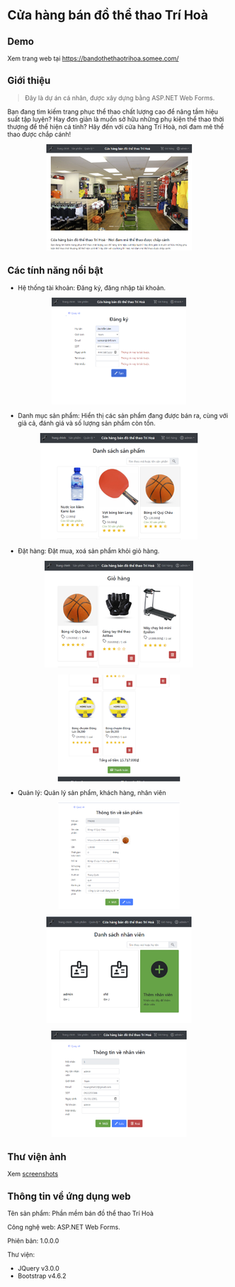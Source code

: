 # Cửa hàng bán đồ thể thao Trí Hoà

## Demo
Xem trang web tại https://bandothethaotrihoa.somee.com/

## Giới thiệu
> Đây là dự án cá nhân, được xây dựng bằng ASP.NET Web Forms.

Bạn đang tìm kiếm trang phục thể thao chất lượng cao để nâng tầm hiệu suất tập luyện? Hay đơn giản là muốn sở hữu những phụ kiện thể thao thời thượng để thể hiện cá tính? Hãy đến với cửa hàng Trí Hoà, nơi đam mê thể thao được chắp cánh! 

<P ALIGN="CENTER">
	<IMG SRC="./screenshots/TrangChu/Picture1.png" WIDTH="AUTO" HEIGHT="240" ALT="Cửa hàng bán đồ thể thao Trí Hoà">
</P>

## Các tính năng nổi bật
- Hệ thống tài khoản: Đăng ký, đăng nhập tài khoản.
<P ALIGN="CENTER">
	<IMG SRC="./screenshots/DangKy/Picture5.png" WIDTH="AUTO" HEIGHT="240" ALT="Đăng ký tài khoản">
</P>

- Danh mục sản phẩm: Hiển thị các sản phẩm đang được bán ra, cùng với giả cả, đánh giá và số lượng sản phẩm còn tồn.
<P ALIGN="CENTER">
	<IMG SRC="./screenshots/SanPham/Picture6.png" WIDTH="AUTO" HEIGHT="240" ALT="Danh mục sản phẩm">
</P>

- Đặt hàng: Đặt mua, xoá sản phẩm khỏi giỏ hàng.
<P ALIGN="CENTER">
	<IMG SRC="./screenshots/GioHang/Picture10.png" WIDTH="AUTO" HEIGHT="240" ALT="Giỏ hàng">
</P>
<P ALIGN="CENTER">
	<IMG SRC="./screenshots/GioHang/Picture11.png" WIDTH="AUTO" HEIGHT="240" ALT="Giỏ hàng">
</P>

- Quản lý: Quản lý sản phẩm, khách hàng, nhân viên
<P ALIGN="CENTER">
	<IMG SRC="./screenshots/SanPham/Picture9.png" WIDTH="AUTO" HEIGHT="240" ALT="Thông tin về sản phẩm">
</P>
<P ALIGN="CENTER">
	<IMG SRC="./screenshots/QuanLy/Picture12.png" WIDTH="AUTO" HEIGHT="240" ALT="Danh sách nhân viên">
</P>
<P ALIGN="CENTER">
	<IMG SRC="./screenshots/QuanLy/Picture13.png" WIDTH="AUTO" HEIGHT="240" ALT="Thông tin về nhân viên">
</P>

## Thư viện ảnh
Xem [screenshots](screenshots)

## Thông tin về ứng dụng web
Tên sản phẩm: Phần mềm bán đồ thể thao Trí Hoà

Công nghệ web: ASP.NET Web Forms.

Phiên bản: 1.0.0.0

Thư viện:
- JQuery v3.0.0
- Bootstrap v4.6.2
